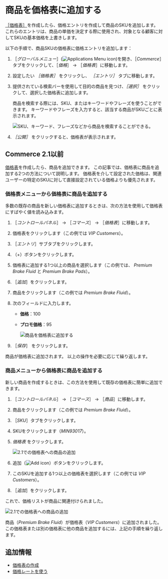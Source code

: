 # 商品を価格表に追加する

[［価格表］](./creating-a-price-list.md)を作成したら、価格エントリを作成して商品のSKUを追加します。 これらのエントリは、商品の単価を決定する際に使用され、対象となる顧客に対してSKUの基本価格を上書きします。

以下の手順で、商品SKUの価格表に価格エントリを追加します：

1. ［*グローバルメニュー*］(![Applications Menu icon](../../images/icon-applications-menu.png))を開き、［*Commerce*］タブをクリックして、［*価格*］ &rarr; ［*価格表*］に移動します。

1. 設定したい *［価格表］* をクリックし、 *［エントリ］* タブに移動します。

1. 提供されている検索バーを使用して目的の商品を見つけ、*［選択］* をクリックして、選択した価格表に追加します。

   商品を検索する際には、SKU、またはキーワードやフレーズを使うことができます。 キーワードやフレーズを入力すると、該当する商品がSKUごとに表示されます。

   ![SKU、キーワード、フレーズなどから商品を検索することができる。](./adding-products-to-a-price-list/images/04.png)

1. *［公開］* をクリックすると、価格表が表示されます。

## Commerce 2.1以前

[価格表](./creating-a-price-list.md)を作成したら、商品を追加できます。 この記事では、価格表に商品を追加する2つの方法について説明します。 価格表を介して設定された価格は、関連ユーザーの特定のSKUに対して直接設定されている価格よりも優先されます。

### 価格表メニューから価格表に商品を追加する

多数の既存の商品を新しい価格表に追加するときは、次の方法を使用して価格表にすばやく値を読み込みます。

1. ［_コントロールパネル_］ → ［_コマース_］ → ［_価格表_］に移動します。
1. 価格表をクリックします（この例では _VIP Customers_）。
1. ［_エントリ_］サブタブをクリックします。
1. （+）ボタンをクリックします。
1. 価格表に追加する1つ以上の商品を選択します（この例では、 _Premium Brake Fluid_ と _Premium Brake Pads_）。
1. ［_追加_］をクリックします。
1. 商品をクリックします（この例では _Premium Brake Fluid_）。
1. 次のフィールドに入力します。
    * **価格**：100
    * **プロモ価格**：95

        ![商品を価格表に追加する](./adding-products-to-a-price-list/images/01.png)

1. ［_保存_］ をクリックします。

商品が価格表に追加されます。 以上の操作を必要に応じて繰り返します。

### 商品メニューから価格表に商品を追加する

新しい商品を作成するときは、この方法を使用して既存の価格表に簡単に追加できます。

1. ［_コントロールパネル_］ → ［_コマース_］ → ［_商品_］に移動します。
1. 商品をクリックします（この例では _Premium Brake Fluid_）。
1. ［_SKU_］タブをクリックします。
1. SKUをクリックします（_MIN93017_）。
1. _価格表_ をクリックします。

    ![2.1での価格表への商品の追加](./adding-products-to-a-price-list/images/02.png)

1. 追加（![Add icon](../../images/icon-add.png)）ボタンをクリックします。
1. このSKUを追加する1つ以上の価格表を選択します（この例では _VIP Customers_）。
1. ［_追加_］をクリックします。

これで、価格リストが商品に関連付けられました。

![2.1での価格表への商品の追加](./adding-products-to-a-price-list/images/03.png)

商品（_Premium Brake Fluid_）が価格表（_VIP Customers_）に追加されました。 この価格表または別の価格表に他の商品を追加するには、上記の手順を繰り返します。

## 追加情報

* [価格表の作成](./creating-a-price-list.md)
* [価格レートを使う](./using-price-tiers.md)
